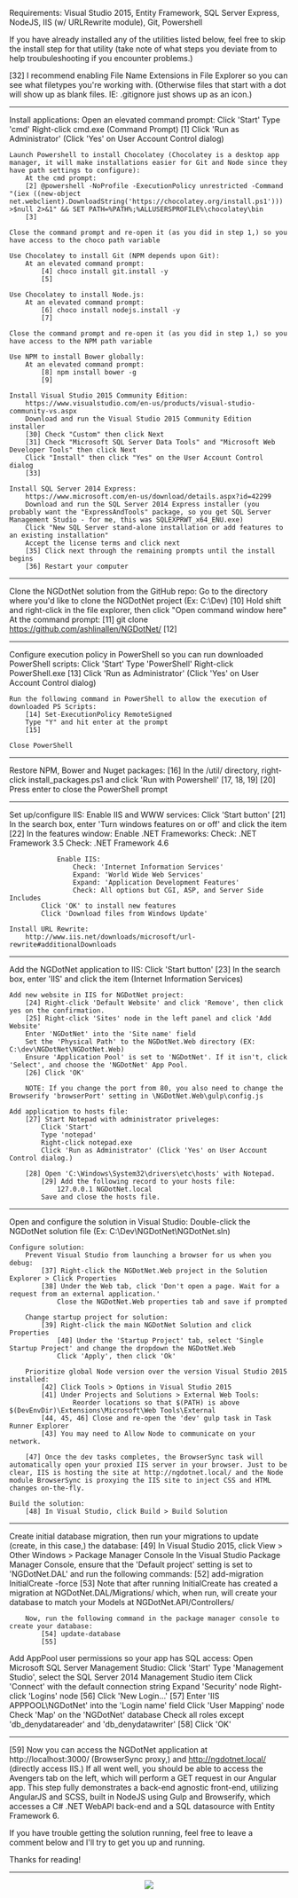 Requirements: Visual Studio 2015, Entity Framework, SQL Server Express, NodeJS, IIS (w/ URLRewrite module), Git, Powershell

If you have already installed any of the utilities listed below, feel free to skip the install step for that utility (take note of what steps you deviate from to help troubuleshooting if you encounter problems.)


[32] I recommend enabling File Name Extensions in File Explorer so you can see what filetypes you're working with. (Otherwise files that start with a dot will show up as blank files. IE: .gitignore just shows up as an icon.)


***


Install applications:
    Open an elevated command prompt:
        Click 'Start'
        Type 'cmd'
        Right-click cmd.exe (Command Prompt)
        [1] Click 'Run as Administrator' (Click 'Yes' on User Account Control dialog)

    Launch Powershell to install Chocolatey (Chocolatey is a desktop app manager, it will make installations easier for Git and Node since they have path settings to configure):
        At the cmd prompt:
        [2] @powershell -NoProfile -ExecutionPolicy unrestricted -Command "(iex ((new-object net.webclient).DownloadString('https://chocolatey.org/install.ps1'))) >$null 2>&1" && SET PATH=%PATH%;%ALLUSERSPROFILE%\chocolatey\bin
        [3]

    Close the command prompt and re-open it (as you did in step 1,) so you have access to the choco path variable

    Use Chocolatey to install Git (NPM depends upon Git):
        At an elevated command prompt:
            [4] choco install git.install -y
            [5]

    Use Chocolatey to install Node.js:
        At an elevated command prompt:
            [6] choco install nodejs.install -y
            [7]

    Close the command prompt and re-open it (as you did in step 1,) so you have access to the NPM path variable

    Use NPM to install Bower globally:
        At an elevated command prompt:
            [8] npm install bower -g
            [9]

    Install Visual Studio 2015 Community Edition:
        https://www.visualstudio.com/en-us/products/visual-studio-community-vs.aspx
        Download and run the Visual Studio 2015 Community Edition installer
        [30] Check "Custom" then click Next
        [31] Check "Microsoft SQL Server Data Tools" and "Microsoft Web Developer Tools" then click Next
        Click "Install" then click "Yes" on the User Account Control dialog
        [33]
        
    Install SQL Server 2014 Express:
        https://www.microsoft.com/en-us/download/details.aspx?id=42299
        Download and run the SQL Server 2014 Express installer (you probably want the "ExpressAndTools" package, so you get SQL Server Management Studio - for me, this was SQLEXPRWT_x64_ENU.exe)
        Click "New SQL Server stand-alone installation or add features to an existing installation"
        Accept the license terms and click next
        [35] Click next through the remaining prompts until the install begins
        [36] Restart your computer


***


Clone the NGDotNet solution from the GitHub repo:
    Go to the directory where you'd like to clone the NGDotNet project (Ex: C:\Dev\)
    [10] Hold shift and right-click in the file explorer, then click "Open command window here"
    At the command prompt:
        [11] git clone https://github.com/ashlinallen/NGDotNet/
        [12]


***


Configure execution policy in PowerShell so you can run downloaded PowerShell scripts:
    Click 'Start'
    Type 'PowerShell'
    Right-click PowerShell.exe
    [13] Click 'Run as Administrator' (Click 'Yes' on User Account Control dialog)

    Run the following command in PowerShell to allow the execution of downloaded PS Scripts:
        [14] Set-ExecutionPolicy RemoteSigned
        Type "Y" and hit enter at the prompt
        [15]
        
    Close PowerShell


***


Restore NPM, Bower and Nuget packages:
    [16] In the /util/ directory, right-click install_packages.ps1 and click 'Run with Powershell'
    [17, 18, 19]
    [20]
    Press enter to close the PowerShell prompt


***


Set up/configure IIS:
    Enable IIS and WWW services:
        Click 'Start button'
            [21] In the search box, enter 'Turn windows features on or off' and click the item
            [22] In the features window:
                Enable .NET Frameworks:
                    Check: .NET Framework 3.5
                    Check: .NET Framework 4.6

                Enable IIS:    
                    Check: 'Internet Information Services'
                    Expand: 'World Wide Web Services'
                    Expand: 'Application Development Features'
                    Check: All options but CGI, ASP, and Server Side Includes
            Click 'OK' to install new features
            Click 'Download files from Windows Update'
            
    Install URL Rewrite:
        http://www.iis.net/downloads/microsoft/url-rewrite#additionalDownloads


***


Add the NGDotNet application to IIS:
    Click 'Start button'
        [23] In the search box, enter 'IIS' and click the item (Internet Information Services)
        
    Add new website in IIS for NGDotNet project:
        [24] Right-click 'Default Website' and click 'Remove', then click yes on the confirmation.
        [25] Right-click 'Sites' node in the left panel and click 'Add Website'
        Enter 'NGDotNet' into the 'Site name' field
        Set the 'Physical Path' to the NGDotNet.Web directory (EX: C:\dev\NGDotNet\NGDotNet.Web)
        Ensure 'Application Pool' is set to 'NGDotNet'. If it isn't, click 'Select', and choose the 'NGDotNet' App Pool.
        [26] Click 'OK'
        
        NOTE: If you change the port from 80, you also need to change the Browserify 'browserPort' setting in \NGDotNet.Web\gulp\config.js

    Add application to hosts file:
        [27] Start Notepad with administrator priveleges:
            Click 'Start'
            Type 'notepad'
            Right-click notepad.exe
            Click 'Run as Administrator' (Click 'Yes' on User Account Control dialog.)

        [28] Open 'C:\Windows\System32\drivers\etc\hosts' with Notepad.
            [29] Add the following record to your hosts file:
                127.0.0.1 NGDotNet.local
            Save and close the hosts file.


***


Open and configure the solution in Visual Studio:
    Double-click the NGDotNet solution file (Ex: C:\Dev\NGDotNet\NGDotNet.sln)

    Configure solution:
        Prevent Visual Studio from launching a browser for us when you debug:
            [37] Right-click the NGDotNet.Web project in the Solution Explorer > Click Properties
            [38] Under the Web tab, click 'Don't open a page. Wait for a request from an external application.'
                Close the NGDotNet.Web properties tab and save if prompted

        Change startup project for solution:
            [39] Right-click the main NGDotNet Solution and click Properties
                [40] Under the 'Startup Project' tab, select 'Single Startup Project' and change the dropdown the NGDotNet.Web
                Click 'Apply', then click 'Ok'

        Prioritize global Node version over the version Visual Studio 2015 installed:
            [42] Click Tools > Options in Visual Studio 2015
            [41] Under Projects and Solutions > External Web Tools:
                    Reorder locations so that $(PATH) is above $(DevEnvDir)\Extensions\Microsoft\Web Tools\External
            [44, 45, 46] Close and re-open the 'dev' gulp task in Task Runner Explorer
            [43] You may need to Allow Node to communicate on your network.
        
        [47] Once the dev tasks completes, the BrowserSync task will automatically open your proxied IIS server in your browser. Just to be clear, IIS is hosting the site at http://ngdotnet.local/ and the Node module BrowserSync is proxying the IIS site to inject CSS and HTML changes on-the-fly.
        
    Build the solution:
        [48] In Visual Studio, click Build > Build Solution


***


Create initial database migration, then run your migrations to update (create, in this case,) the database:
    [49] In Visual Studio 2015, click View > Other Windows > Package Manager Console
        In the Visual Studio Package Manager Console, ensure that the 'Default project' setting is set to 'NGDotNet.DAL' and run the following commands:
            [52] add-migration InitialCreate -force
            [53]
            Note that after running InitialCreate has created a migration at NGDotNet.DAL/Migrations/ which, when run, will create your database to match your Models at NGDotNet.API/Controllers/
            
        Now, run the following command in the package manager console to create your database:
            [54] update-database
            [55]

Add AppPool user permissions so your app has SQL access:
    Open Microsoft SQL Server Management Studio:
        Click 'Start'
        Type 'Management Studio', select the SQL Server 2014 Management Studio item
        Click 'Connect' with the default connection string
        Expand 'Security' node
        Right-click 'Logins' node
        [56] Click 'New Login...'
        [57] Enter 'IIS APPPOOL\NGDotNet' into the 'Login name' field
        Click 'User Mapping' node
        Check 'Map' on the 'NGDotNet' database
        Check all roles except 'db_denydatareader' and 'db_denydatawriter'
        [58] Click 'OK'


***


[59] Now you can access the NGDotNet application at http://localhost:3000/ (BrowserSync proxy,) and http://ngdotnet.local/ (directly access IIS.) If all went well, you should be able to access the Avengers tab on the left, which will perform a GET request in our Angular app. This step fully demonstrates a back-end agnostic front-end, utilizing AngularJS and SCSS, built in NodeJS using Gulp and Browserify, which accesses a C# .NET WebAPI back-end and a SQL datasource with Entity Framework 6.

If you have trouble getting the solution running, feel free to leave a comment below and I'll try to get you up and running.

Thanks for reading! 


***


<p align="center">
  <img src='http://i.imgur.com/tthpnHa.gif'/>
</p>